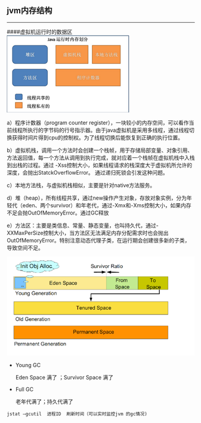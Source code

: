 ## jvm内存结构

---

####虚拟机运行时的数据区
![image](img/1.jpg)

a）程序计数器（program counter register），一块较小的内存空间，可以看作当前线程所执行的字节码的行号指示器。由于java虚拟机是采用多线程，通过线程切换获得时间片得到cpu的控制权。为了线程切换后能恢复到正确的执行位置。

b）虚拟机栈，调用一个方法时会创建一个栈帧，用于存储局部变量、对象引用、方法返回值，每一个方法从调用到执行完成，就对应着一个栈帧在虚拟机栈中入栈到出栈的过程。通过 -Xss控制大小，如果线程请求的栈深度大于虚拟机所允许的深度，会抛出StatckOverflowError。
通过递归死锁会引发这种问题。

c）本地方法栈，与虚拟机栈相似，主要是针对native方法服务。

d）堆（heap），所有线程共享，通过new操作产生对象，存放对象实例，分为年轻代（eden、两个survivor）和年老代，通过-Xmx和-Xms控制大小，如果内存不足会抛OutOfMemoryError。通过GC释放

e）方法区：主要是类信息、常量、静态变量，也叫持久代，通过-XXMaxPerSize控制大小，当方法区无法满足内存分配需求时也会抛出OutOfMemoryError。特别注意动态代理子类，在运行期会创建很多新的子类，导致空间不足。

![image](img/2.jpg)


* Young GC 

	Eden Space 满了 ；Survivor Space 满了

* Full GC

	老年代满了；持久代满了
	
```
jstat –gcutil  进程ID  刷新时间（可以实时监控jvm 的gc情况)
```